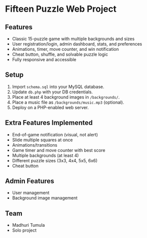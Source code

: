 # Fifteen Puzzle Web Project

## Features
- Classic 15-puzzle game with multiple backgrounds and sizes
- User registration/login, admin dashboard, stats, and preferences
- Animations, timer, move counter, and win notification
- Cheat button, shuffle, and solvable puzzle logic
- Fully responsive and accessible

## Setup
1. Import `schema.sql` into your MySQL database.
2. Update `db.php` with your DB credentials.
3. Place at least 4 background images in `/backgrounds/`.
4. Place a music file as `/backgrounds/music.mp3` (optional).
5. Deploy on a PHP-enabled web server.

## Extra Features Implemented
- End-of-game notification (visual, not alert)
- Slide multiple squares at once
- Animations/transitions
- Game timer and move counter with best score
- Multiple backgrounds (at least 4)
- Different puzzle sizes (3x3, 4x4, 5x5, 6x6)
- Cheat button

## Admin Features
- User management
- Background image management

## Team
- Madhuri Tumula 
- Solo project